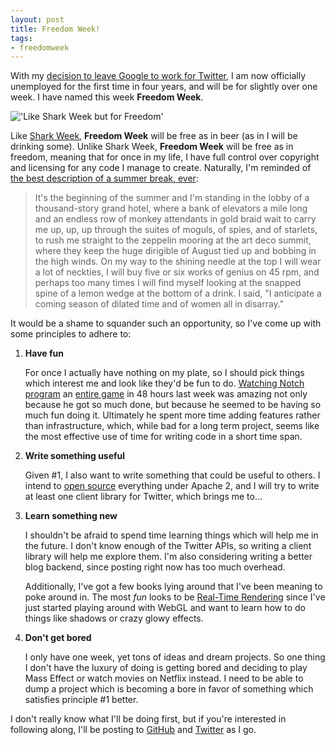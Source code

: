 ```yaml
---
layout: post
title: Freedom Week!
tags:
- freedomweek
---
```

[1]: /img/2011-08-29/freedom.jpg "..."
[2]: http://blog.roomanna.com/08-29-2011/my-last-day-at-google
[3]: http://www.twitch.tv/realnotch/b/293076467
[4]: http://www.ludumdare.com/compo/ludum-dare-21/?action=preview&uid=398
[5]: http://www.amazon.com/Mysteries-Pittsburgh-Michael-Chabon/dp/0060972122
[6]: http://dsc.discovery.com/tv/shark-week/
[7]: https://github.com/kurrik
[8]: http://www.amazon.com/Real-Time-Rendering-Third-Tomas-Akenine-Moller/dp/1568814240
[9]: http://www.twitter.com/kurrik

With my [decision to leave Google to work for Twitter][2], I am now officially
unemployed for the first time in four years, and will be for slightly over one
week.  I have named this week **Freedom Week**.

!['Like Shark Week but for Freedom'][1]

Like [Shark Week][6], **Freedom Week** will be free as in beer (as in I will be
drinking some).  Unlike Shark Week, **Freedom Week** will be free as in
freedom, meaning that for once in my life, I have full control over copyright
and licensing for any code I manage to create.  Naturally, I'm reminded of
[the best description of a summer break, ever][5]:

> It's the beginning of the summer and I'm standing in the lobby of a
> thousand-story grand hotel, where a bank of elevators a mile long and
> an endless row of monkey attendants in gold braid wait to carry me up,
> up, up through the suites of moguls, of spies, and of starlets, to rush
> me straight to the zeppelin mooring at the art deco summit, where they
> keep the huge dirigible of August tied up and bobbing in the high
> winds. On my way to the shining needle at the top I will wear a lot
> of neckties, I will buy five or six works of genius on 45 rpm, and
> perhaps too many times I will find myself looking at the snapped
> spine of a lemon wedge at the bottom of a drink. I said, "I anticipate
> a coming season of dilated time and of women all in disarray."

It would be a shame to squander
such an opportunity, so I've come up with some principles to adhere to:

<!-- -**-END-**- -->

1. **Have fun**

   For once I actually have nothing on my plate, so I should pick things
   which interest me and look like they'd be fun to do.  [Watching Notch
   program][3] an [entire game][4] in 48 hours last week was amazing not
   only because he got so much done, but because he seemed to be having
   so much fun doing it.  Ultimately he spent more time adding features
   rather than infrastructure, which, while bad for a long term project,
   seems like the most effective use of time for writing code in a short
   time span.

2. **Write something useful**

   Given #1, I also want to write something that could be useful to others.
   I intend to [open source][7] everything under Apache 2, and I will try to
   write at least one client library for Twitter, which brings me to...

3. **Learn something new**

   I shouldn't be afraid to spend time learning things which will help me
   in the future.  I don't know enough of the Twitter APIs, so writing a client
   library will help me explore them.  I'm also considering writing a better
   blog backend, since posting right now has too much overhead.

   Additionally, I've got a few books lying around that I've been meaning
   to poke around in.  The most *fun* looks to be [Real-Time Rendering][8]
   since I've just started playing around with WebGL and want to learn
   how to do things like shadows or crazy glowy effects.

4. **Don't get bored**

   I only have one week, yet tons of ideas and dream projects. So one thing
   I don't have the luxury of doing is getting bored and deciding to play
   Mass Effect or watch movies on Netflix instead.  I need to be able to
   dump a project which is becoming a bore in favor of something which satisfies
   principle #1 better.

I don't really know what I'll be doing first, but if you're interested in
following along, I'll be posting to [GitHub][7] and [Twitter][9] as I go.

